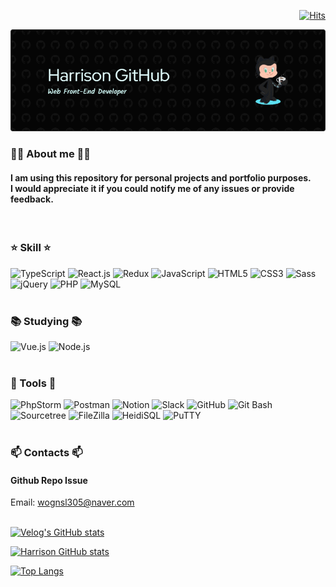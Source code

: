 <div align="right">
  
[![Hits](https://hits.seeyoufarm.com/api/count/incr/badge.svg?url=https%3A%2F%2Fgithub.com%2Fgit-Harrison&count_bg=%23636366&title_bg=%23555555&icon=github.svg&icon_color=%23E7E7E7&title=Visitor+Count&edge_flat=false)](https://hits.seeyoufarm.com)

</div>

<div align="center">
  
![header](https://github.com/git-Harrison/git-Harrison/blob/main/header-image.png)

</div>


### 👩‍💻 About me 👩‍💻
#### I am using this repository for personal projects and portfolio purposes.<br>I would appreciate it if you could notify me of any issues or provide feedback.
<br>

### ⭐ Skill ⭐
![TypeScript](https://img.shields.io/badge/-TypeScript-3178C6?style=flat-square&logo=typescript&logoColor=white)
![React.js](https://img.shields.io/badge/-React.js-61DAFB?style=flat-square&logo=react&logoColor=black)
![Redux](https://img.shields.io/badge/-Redux-764ABC?style=flat-square&logo=redux&logoColor=white)
![JavaScript](https://img.shields.io/badge/-JavaScript-F7DF1E?style=flat-square&logo=javascript&logoColor=black)
![HTML5](https://img.shields.io/badge/-HTML5-E34F26?style=flat-square&logo=html5&logoColor=white)
![CSS3](https://img.shields.io/badge/-CSS3-1572B6?style=flat-square&logo=css3&logoColor=white)
![Sass](https://img.shields.io/badge/-Sass-CC6699?style=flat-square&logo=sass&logoColor=white)
![jQuery](https://img.shields.io/badge/-jQuery-0769AD?style=flat-square&logo=jquery&logoColor=white)
![PHP](https://img.shields.io/badge/-PHP-777BB4?style=flat-square&logo=php&logoColor=white)
![MySQL](https://img.shields.io/badge/-MySQL-4479A1?style=flat-square&logo=mysql&logoColor=white)
<br><br>

### 📚 Studying 📚
![Vue.js](https://img.shields.io/badge/-Vue.js-4FC08D?style=flat-square&logo=vue.js&logoColor=white)
![Node.js](https://img.shields.io/badge/-Node.js-339933?style=flat-square&logo=node.js&logoColor=white)
<br><br>

### 🔧 Tools 🔧
![PhpStorm](https://img.shields.io/badge/-PhpStorm-143?style=flat-square&logo=phpstorm&logoColor=white)
![Postman](https://img.shields.io/badge/-Postman-FF6C37?style=flat-square&logo=postman&logoColor=white)
![Notion](https://img.shields.io/badge/-Notion-black?style=flat-square&logo=notion&logoColor=white)
![Slack](https://img.shields.io/badge/-Slack-4A154B?style=flat-square&logo=slack&logoColor=white)
![GitHub](https://img.shields.io/badge/-GitHub-181717?style=flat-square&logo=github&logoColor=white)
![Git Bash](https://img.shields.io/badge/-GitBash-5391FE?style=flat-square&logo=git&logoColor=white)
![Sourcetree](https://img.shields.io/badge/-Sourcetree-0052CC?style=flat-square&logo=sourcetree&logoColor=white)
![FileZilla](https://img.shields.io/badge/-FileZilla-BF0000?style=flat-square&logo=filezilla&logoColor=white)
![HeidiSQL](https://img.shields.io/badge/-HeidiSQL-9E532E?style=flat-square&logo=heidisql&logoColor=white)
![PuTTY](https://img.shields.io/badge/-PuTTY-669999?style=flat-square&logo=terminal&logoColor=white)
<br><br>

### 📫 Contacts 📫
#### Github Repo Issue
Email: [wognsl305@naver.com](mailto:wognsl305@naver.com)
<br><br>

[![Velog's GitHub stats](https://velog-readme-stats.vercel.app/api?name=dev_harrison)](https://velog.io/@dev_harrison/series)

[![Harrison GitHub stats](https://github-readme-stats.vercel.app/api?username=git-Harrison&show_icons=true&theme=dark&include_all_commits=true)](https://github.com/git-Harrison)

[![Top Langs](https://github-readme-stats.vercel.app/api/top-langs/?username=git-Harrison&layout=compact&theme=dark&langs_count=10&exclude_repo=github-readme-stats)](https://github.com/git-Harrison)






